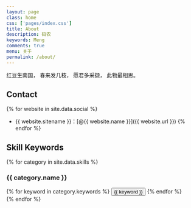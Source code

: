 ```yaml
---
layout: page
class: home
css: ['pages/index.css']
title: About
description: 码农
keywords: Meng
comments: true
menu: 关于
permalink: /about/
---
```


红豆生南国，
春来发几枝，
愿君多采撷，
此物最相思。

## Contact

{% for website in site.data.social %}
* {{ website.sitename }}：[@{{ website.name }}]({{ website.url }})
{% endfor %}

## Skill Keywords

{% for category in site.data.skills %}
### {{ category.name }}
<div class="btn-inline">
{% for keyword in category.keywords %}
<button class="btn btn-outline" type="button">{{ keyword }}</button>
{% endfor %}
</div>
{% endfor %}
